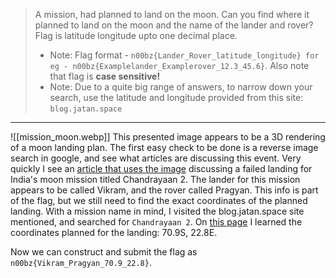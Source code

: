 >A mission, had planned to land on the moon. Can you find where it planned to land on the moon and the name of the lander and rover? Flag is latitude longitude upto one decimal place.
>
> - Note: Flag format - `n00bz{Lander_Rover_latitude_longitude} for eg - n00bz{Examplelander_Examplerover_12.3_45.6}`. Also note that flag is **case sensitive!**
> - Note: Due to a quite big range of answers, to narrow down your search, use the latitude and longitude provided from this site: `blog.jatan.space`
----------------------------
![[mission_moon.webp]]
This presented image appears to be a 3D rendering of a moon landing plan. The first easy check to be done is a reverse image search in google, and see what articles are discussing this event. 
Very quickly I see an [article that uses the image](https://www.newscientist.com/article/2215704-indias-vikram-moon-lander-appears-to-have-crashed-on-the-moon/) discussing a failed landing for India's moon mission titled Chandrayaan 2. The lander for this mission appears to be called Vikram, and the rover called Pragyan. This info is part of the flag, but we still need to find the exact coordinates of the planned landing. 
With a mission name in mind, I visited the blog.jatan.space site mentioned, and searched for `Chandrayaan 2`. On [this page](https://blog.jatan.space/p/chandrayaan-2-landing-site-in-the-southern-highlands?utm_source=%2Fsearch%2Fvikram%2520chandrayaan-2&utm_medium=reader2) I learned the coordinates planned for the landing: 70.9S, 22.8E. 

Now we can construct and submit the flag as `n00bz{Vikram_Pragyan_70.9_22.8}`.
